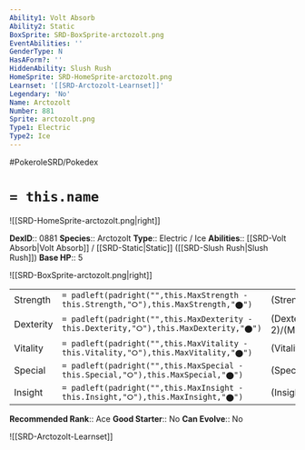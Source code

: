 ```yaml
---
Ability1: Volt Absorb
Ability2: Static
BoxSprite: SRD-BoxSprite-arctozolt.png
EventAbilities: ''
GenderType: N
HasAForm?: ''
HiddenAbility: Slush Rush
HomeSprite: SRD-HomeSprite-arctozolt.png
Learnset: '[[SRD-Arctozolt-Learnset]]'
Legendary: 'No'
Name: Arctozolt
Number: 881
Sprite: arctozolt.png
Type1: Electric
Type2: Ice
---
```


#PokeroleSRD/Pokedex

# `= this.name`

![[SRD-HomeSprite-arctozolt.png|right]]

**DexID**:: 0881
**Species**:: Arctozolt
**Type**:: Electric / Ice
**Abilities**:: [[SRD-Volt Absorb|Volt Absorb]] / [[SRD-Static|Static]] ([[SRD-Slush Rush|Slush Rush]])
**Base HP**:: 5

![[SRD-BoxSprite-arctozolt.png|right]]

|           |                                                                                        |                                          |
| --------- | -------------------------------------------------------------------------------------- | ---------------------------------------- |
| Strength  | `= padleft(padright("",this.MaxStrength - this.Strength,"⭘"),this.MaxStrength,"⬤")`    | (Strength::3)/(MaxStrength::6)   |
| Dexterity | `= padleft(padright("",this.MaxDexterity - this.Dexterity,"⭘"),this.MaxDexterity,"⬤")` | (Dexterity:: 2)/(MaxDexterity::4) |
| Vitality  | `= padleft(padright("",this.MaxVitality - this.Vitality,"⭘"),this.MaxVitality,"⬤")`    | (Vitality::2)/(MaxVitality::5)   |
| Special   | `= padleft(padright("",this.MaxSpecial - this.Special,"⭘"),this.MaxSpecial,"⬤")`       | (Special::2)/(MaxSpecial::5)     |
| Insight   | `= padleft(padright("",this.MaxInsight - this.Insight,"⭘"),this.MaxInsight,"⬤")`       | (Insight::2)/(MaxInsight::5)     |

**Recommended Rank**:: Ace
**Good Starter**:: No
**Can Evolve**:: No

![[SRD-Arctozolt-Learnset]]